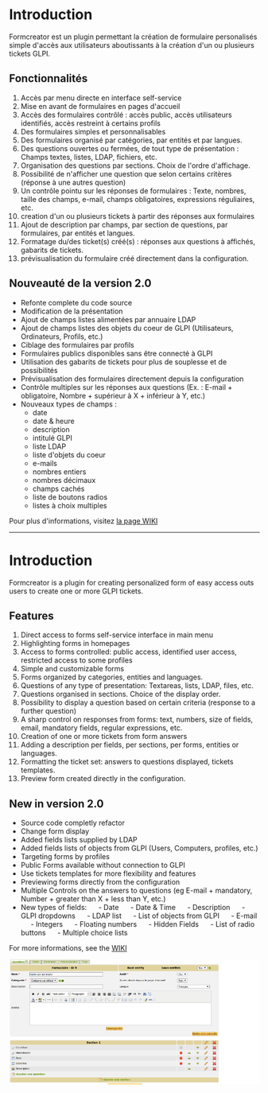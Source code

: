 Introduction
============

Formcreator est un plugin permettant la création de formulaire personalisés simple d'accès aux utilisateurs aboutissants à la création d'un ou plusieurs tickets GLPI.

Fonctionnalités
---------------

1. Accès par menu directe en interface self-service
2. Mise en avant de formulaires en pages d'accueil
3. Accès des formulaires contrôlé : accès public, accès utilisateurs identifiés, accès restreint à certains profils
4. Des formulaires simples et personnalisables
5. Des formulaires organisé par catégories, par entités et par langues.
6. Des questions ouvertes ou fermées, de tout type de présentation : Champs textes, listes, LDAP, fichiers, etc.
7. Organisation des questions par sections. Choix de l'ordre d'affichage.
8. Possibilité de n'afficher une question que selon certains critères (réponse à une autres question)
9. Un contrôle pointu sur les réponses de formulaires : Texte, nombres, taille des champs, e-mail, champs obligatoires, expressions réguliaires, etc.
10. creation d'un ou plusieurs tickets à partir des réponses aux formulaires
11. Ajout de description par champs, par section de questions, par formulaires, par entités et langues.
12. Formatage du/des ticket(s) créé(s) : réponses aux questions à affichés, gabarits de tickets.
13. prévisualisation du formulaire créé directement dans la configuration.

Nouveauté de la version 2.0
---------------------------
- Refonte complete du code source
- Modification de la présentation
- Ajout de champs listes alimentées par annuaire LDAP
- Ajout de champs listes des objets du coeur de GLPI (Utilisateurs, Ordinateurs, Profils, etc.)
- Ciblage des formulaires par profils
- Formulaires publics disponibles sans être connecté à GLPI
- Utilisation des gabarits de tickets pour plus de souplesse et de possibilités
- Prévisualisation des formulaires directement depuis la configuration
- Contrôle multiples sur les réponses aux questions (Ex. : E-mail + obligatoire, Nombre + supérieur à X + inférieur à Y, etc.)
- Nouveaux types de champs :
    - date
    - date & heure
    - description
    - intitulé GLPI
    - liste LDAP
    - liste d'objets du coeur
    - e-mails
    - nombres entiers
    - nombres décimaux
    - champs cachés
    - liste de boutons radios
    - listes à choix multiples

Pour plus d'informations, visitez [la page WIKI](https://github.com/TECLIB/formcreator/wiki)


------------------------------------------------------------------------------------------------------------------------

Introduction
============
Formcreator is a plugin for creating personalized form of easy access outs users to create one or more GLPI tickets.

Features
--------
1. Direct access to forms self-service interface in main menu
2. Highlighting forms in homepages
3. Access to forms controlled: public access, identified user access, restricted access to some profiles
4. Simple and customizable forms
5. Forms organized by categories, entities and languages.
6. Questions of any type of presentation: Textareas, lists, LDAP, files, etc.
7. Questions organised in sections. Choice of the display order.
8. Possibility to display a question based on certain criteria (response to a further question)
9. A sharp control on responses from forms: text, numbers, size of fields, email, mandatory fields, regular expressions, etc.
10. Creation of one or more tickets from form answers
11. Adding a description per fields, per sections, per forms, entities or languages.
12. Formatting the ticket set: answers to questions displayed, tickets templates.
13. Preview form created directly in the configuration.

New in version 2.0
---------------------------
- Source code completly refactor
- Change form display
- Added fields lists supplied by LDAP
- Added fields lists of objects from GLPI (Users, Computers, profiles, etc.)
- Targeting forms by profiles
- Public Forms available without connection to GLPI
- Use tickets templates for more flexibility and features
- Previewing forms directly from the configuration
- Multiple Controls on the answers to questions (eg E-mail + mandatory, Number + greater than X + less than Y, etc.)
- New types of fields:
     - Date
     - Date & Time
     - Description
     - GLPI dropdowns
     - LDAP list
     - List of objects from GLPI
     - E-mail
     - Integers
     - Floating numbers
     - Hidden Fields
     - List of radio buttons
     - Multiple choice lists

For more informations, see the [WIKI](https://github.com/TECLIB/formcreator/wiki)

![Configuration](/screenshot.png "Configuration")
